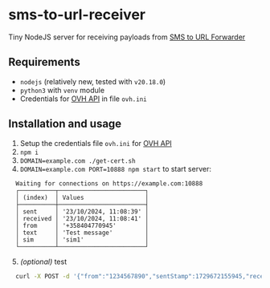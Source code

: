 # sms-to-url-receiver
Tiny NodeJS server for receiving payloads from [SMS to URL Forwarder](https://github.com/bogkonstantin/android_income_sms_gateway_webhook)

## Requirements
  - `nodejs` (relatively new, tested with `v20.18.0`)
  - `python3` with `venv` module
  - Credentials for [OVH API](https://www.ovh.com/auth/api/createToken) in file `ovh.ini`

## Installation and usage
  1. Setup the credentials file `ovh.ini` for [OVH API](https://www.ovh.com/auth/api/createToken)
  2. `npm i`
  3. `DOMAIN=example.com ./get-cert.sh`
  4. `DOMAIN=example.com PORT=10888 npm start` to start server:
  ```
    Waiting for connections on https://example.com:10888
    ┌──────────┬────────────────────────┐
    │ (index)  │ Values                 │
    ├──────────┼────────────────────────┤
    │ sent     │ '23/10/2024, 11:08:39' │
    │ received │ '23/10/2024, 11:08:41' │
    │ from     │ '+358404770945'        │
    │ text     │ 'Test message'         │
    │ sim      │ 'sim1'                 │
    └──────────┴────────────────────────┘
  ```
  5. *(optional)* test

  ```sh
    curl -X POST -d '{"from":"1234567890","sentStamp":1729672155945,"receivedStamp":1729672755945,"text":"Test"}' https://example.com:10888
  ```
